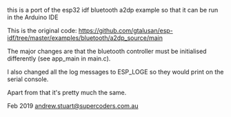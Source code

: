 this is a port of the esp32 idf bluetooth a2dp example so that it can be run in the Arduino IDE

This is the original code:
https://github.com/gtalusan/esp-idf/tree/master/examples/bluetooth/a2dp_source/main

The major changes are that the bluetooth controller must be initialised differently (see app_main in main.c).

I also changed all the log messages to ESP_LOGE so they would print on the serial console.

Apart from that it's pretty much the same.

Feb 2019
andrew.stuart@supercoders.com.au
